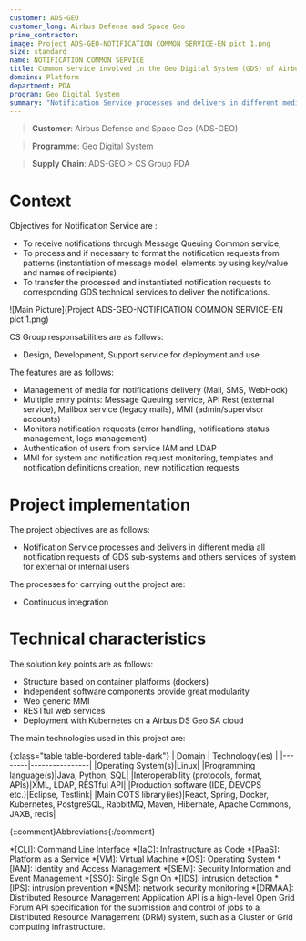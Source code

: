 ```yaml
---
customer: ADS-GEO
customer_long: Airbus Defense and Space Geo
prime_contractor: 
image: Project ADS-GEO-NOTIFICATION COMMON SERVICE-EN pict 1.png
size: standard
name: NOTIFICATION COMMON SERVICE
title: Common service involved in the Geo Digital System (GDS) of Airbus DS Geo SA
domains: Platform
department: PDA
program: Geo Digital System
summary: "Notification Service processes and delivers in different media all notification requests of GDS sub-systems and others services of system for external or internal users"
---
```


> __Customer__\: Airbus Defense and Space Geo (ADS-GEO)

> __Programme__\: Geo Digital System

> __Supply Chain__\: ADS-GEO >  CS Group PDA


# Context

Objectives for Notification Service are :
* To receive notifications through Message Queuing Common service,
* To process and if necessary to format the notification requests from patterns (instantiation of message model, elements by using key/value and names of recipients)
* To transfer the processed and instantiated notification requests to corresponding GDS technical services to deliver the notifications.

![Main Picture](Project ADS-GEO-NOTIFICATION COMMON SERVICE-EN pict 1.png)

CS Group responsabilities are as follows:
* Design, Development, Support service for deployment and use


The features are as follows:
* Management of media for notifications delivery (Mail, SMS, WebHook)
* Multiple entry points: Message Queuing service,  API Rest (external service), Mailbox service (legacy mails), MMI (admin/supervisor accounts)
* Monitors notification requests (error handling, notifications status management, logs management)
* Authentication of users from service IAM and LDAP
* MMI for system and notification request monitoring, templates and notification definitions creation, new notification requests

# Project implementation

The project objectives are as follows:
* Notification Service processes and delivers in different media all notification requests of GDS sub-systems and others services of system for external or internal users

The processes for carrying out the project are:
* Continuous integration

# Technical characteristics

The solution key points are as follows:
* Structure based on container platforms (dockers)
* Independent software components provide great modularity
* Web generic MMI
* RESTful web services
* Deployment with Kubernetes on a Airbus DS Geo SA cloud



The main technologies used in this project are:

{:class="table table-bordered table-dark"}
| Domain | Technology(ies) |
|--------|----------------|
|Operating System(s)|Linux|
|Programming language(s)|Java, Python, SQL|
|Interoperability (protocols, format, APIs)|XML, LDAP, RESTful API|
|Production software (IDE, DEVOPS etc.)|Eclipse, Testlink|
|Main COTS library(ies)|React, Spring, Docker, Kubernetes, PostgreSQL, RabbitMQ, Maven, Hibernate, Apache Commons, JAXB, redis|



{::comment}Abbreviations{:/comment}

*[CLI]: Command Line Interface
*[IaC]: Infrastructure as Code
*[PaaS]: Platform as a Service
*[VM]: Virtual Machine
*[OS]: Operating System
*[IAM]: Identity and Access Management
*[SIEM]: Security Information and Event Management
*[SSO]: Single Sign On
*[IDS]: intrusion detection
*[IPS]: intrusion prevention
*[NSM]: network security monitoring
*[DRMAA]: Distributed Resource Management Application API is a high-level Open Grid Forum API specification for the submission and control of jobs to a Distributed Resource Management (DRM) system, such as a Cluster or Grid computing infrastructure.

